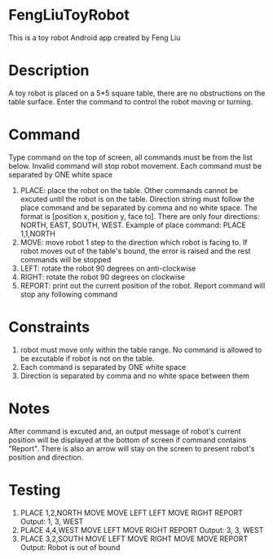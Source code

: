 # FengLiuToyRobot
This is a toy robot Android app created by Feng Liu

# Description
A toy robot is placed on a 5*5 square table, there are no obstructions on the table surface. Enter the command to control the robot moving or turning.

# Command
Type command on the top of screen, all commands must be from the list below. Invalid command will stop robot movement. Each command must be separated by ONE white space
1. PLACE: place the robot on the table. Other commands cannot be excuted until the robot is on the table. Direction string must follow the place command and be separated by comma and no white space. The format is [position x, position y, face to]. There are only four directions: NORTH, EAST, SOUTH, WEST. Example of place command: PLACE 1,1,NORTH 
2. MOVE: move robot 1 step to the direction which robot is facing to. If robot moves out of the table's bound, the error is raised and the rest commands will be stopped
3. LEFT: rotate the robot 90 degrees on anti-clockwise
4. RIGHT: rotate the robot 90 degrees on clockwise
5. REPORT: print out the current position of the robot. Report command will stop any following command

# Constraints
1. robot must move only within the table range. No command is allowed to be excutable if robot is not on the table.
2. Each command is separated by ONE white space
3. Direction is separated by comma and no white space between them

# Notes
After command is excuted and, an output message of robot's current position will be displayed at the bottom of screen if command contains "Report". There is also an arrow will stay on the screen to present robot's position and direction. 

# Testing
1. PLACE 1,2,NORTH MOVE MOVE LEFT LEFT MOVE RIGHT REPORT Output: 1, 3, WEST
2. PLACE 4,4,WEST MOVE LEFT MOVE RIGHT REPORT Output: 3, 3, WEST
3. PLACE 3,2,SOUTH MOVE LEFT MOVE RIGHT MOVE MOVE REPORT Output: Robot is out of bound